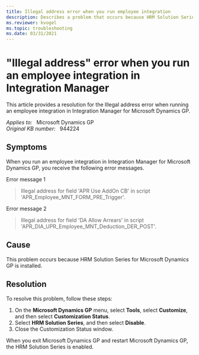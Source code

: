 ```yaml
---
title: Illegal address error when you run employee integration
description: Describes a problem that occurs because HRM Solution Series for Microsoft Dynamics GP is installed. A resolution is provided.
ms.reviewer: kvogel
ms.topic: troubleshooting
ms.date: 03/31/2021
---
```

# "Illegal address" error when you run an employee integration in Integration Manager

This article provides a resolution for the Illegal address error when running an employee integration in Integration Manager for Microsoft Dynamics GP.

_Applies to:_ &nbsp; Microsoft Dynamics GP  
_Original KB number:_ &nbsp; 944224

## Symptoms

When you run an employee integration in Integration Manager for Microsoft Dynamics GP, you receive the following error messages.

Error message 1

> Illegal address for field 'APR Use AddOn CB' in script 'APR_Employee_MNT_FORM_PRE_Trigger'.

Error message 2

> Illegal address for field 'DA Allow Arrears' in script 'APR_DIA_UPR_Employee_MNT_Deduction_DER_POST'.

## Cause

This problem occurs because HRM Solution Series for Microsoft Dynamics GP is installed.

## Resolution

To resolve this problem, follow these steps:

1. On the **Microsoft Dynamics GP** menu, select **Tools**, select **Customize**, and then select **Customization Status**.
2. Select **HRM Solution Series**, and then select **Disable**.
3. Close the Customization Status window.

When you exit Microsoft Dynamics GP and restart Microsoft Dynamics GP, the HRM Solution Series is enabled.
